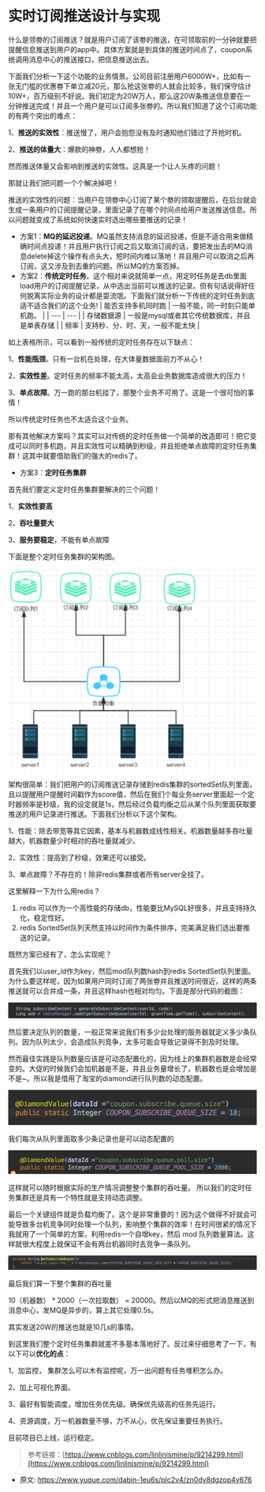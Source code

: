 # 实时订阅推送设计与实现
<!--page header-->

什么是领劵的订阅推送？就是用户订阅了该劵的推送，在可领取前的一分钟就要把提醒信息推送到用户的app中。具体方案就是到具体的推送时间点了，coupon系统调用消息中心的推送接口，把信息推送出去。

下面我们分析一下这个功能的业务情景。公司目前注册用户6000W+，比如有一张无门槛的优惠劵下单立减20元，那么抢这张劵的人就会比较多，我们保守估计10W+，百万级别不好说。我们初定为20W万人，那么这20W条推送信息要在一分钟推送完成！并且一个用户是可以订阅多张劵的。所以我们知道了这个订阅功能的有两个突出的难点：

1、**推送的实效性**：推送慢了，用户会抱怨没有及时通知他们错过了开抢时机。

2、**推送的体量大**：爆款的神劵，人人都想抢！

然而推送体量又会影响到推送的实效性。这真是一个让人头疼的问题！

那就让我们把问题一个个解决掉吧！

推送的实效性的问题：当用户在领劵中心订阅了某个劵的领取提醒后，在后台就会生成一条用户的订阅提醒记录，里面记录了在哪个时间点给用户发送推送信息。所以问题就变成了系统如何快速实时选出哪些要推送的记录！

-  方案1：**MQ的延迟投递**。MQ虽然支持消息的延迟投递，但是不适合用来做精确时间点投递！并且用户执行订阅之后又取消订阅的话，要把发出去的MQ消息delete掉这个操作有点头大，短时间内难以落地！并且用户可以取消之后再订阅，这又涉及到去重的问题。所以MQ的方案否掉。 
-  方案2：**传统定时任务**。这个相对来说就简单一点，用定时任务是去db里面load用户的订阅提醒记录，从中选出当前可以推送的记录。但有句话说得好任何脱离实际业务的设计都是耍流氓。下面我们就分析一下传统的定时任务到底适不适合我们的这个业务! 
| 能否支持多机同时跑 | 一般不能，同一时刻只能单机跑。 |
| --- | --- |
| 存储数据源 | 一般是mysql或者其它传统数据库，并且是单表存储 |
| 频率 | 支持秒、分、时、天，一般不能太快 |


如上表格所示，可以看到一般传统的定时任务存在以下缺点：

1、**性能瓶颈**。只有一台机在处理，在大体量数据面前力不从心！

2、**实效性差**。定时任务的频率不能太高，太高会业务数据库造成很大的压力！

3、**单点故障**。万一跑的那台机挂了，那整个业务不可用了。这是一个很可怕的事情！

所以传统定时任务也不太适合这个业务。

那有其他解决方案吗？其实可以对传统的定时任务做一个简单的改造即可！把它变成可以同时多机跑，并且实效性可以精确到秒级，并且拒绝单点故障的定时任务集群！这其中就要借助我们的强大的redis了。

- 方案3：**定时任务集群**

首先我们要定义定时任务集群要解决的三个问题！

1、**实效性要高**

2、**吞吐量要大**

3、**服务要稳定**，不能有单点故障

下面是整个定时任务集群的架构图。

![](./img/7xuKvfFPR1g7dsKI/%E5%AE%9A%E6%97%B6%E4%BB%BB%E5%8A%A1%E9%9B%86%E7%BE%A4-229945.png)

架构很简单：我们把用户的订阅推送记录存储到redis集群的sortedSet队列里面，且以提醒用户提醒时间戳作为score值，然后在我们个每业务server里面起一个定时器频率是秒级，我的设定就是1s，然后经过负载均衡之后从某个队列里面获取要推送的用户记录进行推送。下面我们分析以下这个架构。

1、性能：除去带宽等其它因素，基本与机器数成线性相关。机器数量越多吞吐量越大，机器数量少时相对的吞吐量就减少。

2、实效性：提高到了秒级，效果还可以接受。

3、单点故障？不存在的！除非redis集群或者所有server全挂了。

这里解释一下为什么用redis？

1.  redis 可以作为一个高性能的存储db，性能要比MySQL好很多，并且支持持久化，稳定性好。 
2.  redis SortedSet队列天然支持以时间作为条件排序，完美满足我们选出要推送的记录。 

既然方案已经有了，怎么实现呢？

首先我们以user_id作为key，然后mod队列数hash到redis SortedSet队列里面。为什么要这样呢，因为如果用户同时订阅了两张劵并且推送时间很近，这样的两条推送就可以合并成一条，并且这样hash也相对均匀。下面是部分代码的截图：

![](./img/7xuKvfFPR1g7dsKI/%E6%B6%88%E6%81%AF%E8%AE%A2%E9%98%85%E6%8E%A8%E9%80%811-282428.png)

然后要决定队列的数量，一般正常来说我们有多少台处理的服务器就定义多少条队列。因为队列太少，会造成队列竞争，太多可能会导致记录得不到及时处理。

然而最佳实践是队列数量应该是可动态配置化的，因为线上的集群机器数是会经常变的。大促的时候我们会加机器是不是，并且业务量增长了，机器数也是会增加是不是~。所以我是借用了淘宝的diamond进行队列数的动态配置。

![](./img/7xuKvfFPR1g7dsKI/%E6%B6%88%E6%81%AF%E8%AE%A2%E9%98%85%E6%8E%A8%E9%80%812-252286.png)

我们每次从队列里面取多少条记录也是可以动态配置的

![](./img/7xuKvfFPR1g7dsKI/%E6%B6%88%E6%81%AF%E8%AE%A2%E9%98%85%E6%8E%A8%E9%80%813-713481.png)

这样就可以随时根据实际的生产情况调整整个集群的吞吐量。 所以我们的定时任务集群还是具有一个特性就是支持动态调整。

最后一个关键组件就是负载均衡了。这个是非常重要的！因为这个做得不好就会可能导致多台机竞争同时处理一个队列，影响整个集群的效率！在时间很紧的情况下我就用了一个简单的方案，利用redis一个自增key，然后 mod 队列数量算法。这样就很大程度上就保证不会有两台机器同时去竞争一条队列。

![](./img/7xuKvfFPR1g7dsKI/%E6%B6%88%E6%81%AF%E8%AE%A2%E9%98%85%E6%8E%A8%E9%80%814-915765.png)

最后我们算一下整个集群的吞吐量

10（机器数） * 2000（一次拉取数） = 20000。然后以MQ的形式把消息推送到消息中心，发MQ是异步的，算上其它处理0.5s。

其实发送20W的推送也就是10几s的事情。

到这里我们整个定时任务集群就差不多基本落地好了。反过来仔细思考了一下，有以下可以**优化的点**：

1、加监控， 集群怎么可以木有监控呢，万一出问题有任务堆积怎么办。

2、加上可视化界面。

3、最好有智能调度，增加任务优先级。确保优先级高的任务先运行。

4、资源调度，万一机器数量不够，力不从心，优先保证重要任务执行。

目前项目已上线，运行稳定。

> 参考链接：[https://www.cnblogs.com/linlinismine/p/9214299.html](https://www.cnblogs.com/linlinismine/p/9214299.html)



<!--page footer-->
- 原文: <https://www.yuque.com/dabin-1eu6s/plc2v4/zn0dy8dgzop4v676>